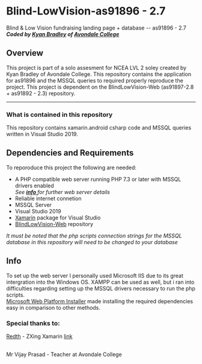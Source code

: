 # Blind-LowVision-as91896 - 2.7
Blind &amp; Low Vision fundraising landing page + database -- as91896 - 2.7<br/>
***Coded by <a href="https://github.com/bradley-kyan" title="bradley-kyan Github">Kyan Bradley</a> of [Avondale College](https://www.avcol.school.nz/)***

## Overview ##
This project is part of a solo assesment for NCEA LVL 2 soley created by Kyan Bradley of Avondale College. This repository contains the application for as91896 and the MSSQL queries to required properly reproduce the project.
This project is dependent on the BlindLowVision-Web (as91897-2.8 + as91892 - 2.3) repository.
<hr>

### What is contained in this repository ###
This repository contains xamarin.android csharp code and MSSQL queries written in Visual Studio 2019.
## Dependencies and Requirements ##
To reporoduce this project the following are needed:
<ul><li>A PHP compatible web server running PHP 7.3 or later with MSSQL drivers enabled <br><i> See <a href="#info"><b>info </b></a> for further web server details</i>
<li>Reliable internet connetion
<li>MSSQL Server
<li>Visual Studio 2019
  <li><a href="https://visualstudio.microsoft.com/xamarin/">Xamarin</a> package for Visual Studio
<li><a href="https://github.com/bradley-kyan/BlindLowVision-Web">BlindLowVision-Web</a> repository</ul>

*It must be noted that the php scripts connection strings for the MSSQL database in this repository will need to be changed to your database*

## Info ##
To set up the web server I personally used Microsoft IIS due to its great intergration into the Windows OS. XAMPP can be used as well, but i ran into difficulties regarding setting up the MSSQL drivers necessary to run the php scripts.<br>
[Microsoft Web Platform Installer](https://www.microsoft.com/web/downloads/platform.aspx) made installing the required dependencies easy in comparison to other methods.

### Special thanks to: ###
 [Redth](https://github.com/Redth) - ZXing Xamarin [link](https://github.com/Redth/ZXing.Net.Mobile)<br/><br/>
 
 Mr Vijay Prasad - Teacher at Avondale College<br>
